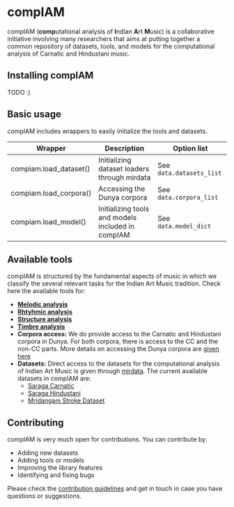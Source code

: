 # compIAM
compIAM (**comp**utational analysis of **I**ndian **A**rt **M**usic) is a collaborative initiative involving many researchers that aims at putting together a common repository of datasets, tools, and models for the computational analysis of Carnatic and Hindustani music. 

## Installing compIAM
TODO :)

## Basic usage
compIAM includes wrappers to easily initialize the tools and datasets. 

| **Wrapper**               | **Description**                                    | **Option list**              |
|---------------------------|----------------------------------------------------|------------------------------|
| compiam.load_dataset()    | Initializing dataset loaders through mirdata       | See ``data.datasets_list``   |
| compiam.load_corpora()    | Accessing the Dunya corpora                        | See ``data.corpora_list``    |
| compiam.load_model()      | Initializing tools and models included in compIAM  | See ``data.model_dict``      |

## Available tools
compIAM is structured by the fundamental aspects of music in which we classify the several relevant tasks for the Indian Art Music tradition. Check here the available tools for:
- **[Melodic analysis](./compiam/melody/README.md)**
- **[Rhtyhmic analysis](./compiam/rhythm/README.md)**
- **[Structure analysis](./compiam/structure/README.md)**
- **[Timbre analysis](./compiam/timbre/README.md)**
- **Corpora access:** We do provide access to the Carnatic and Hindustani corpora in Dunya. For both corpora, there is access to the CC and the non-CC parts. More details on accessing the Dunya corpora are [given here](./compiam/dunya/README.md)
- **Datasets:** Direct access to the datasets for the computational analysis of Indian Art Music is given through [mirdata](https://github.com/mir-dataset-loaders/mirdata). The current available datasets in compIAM are:
    - [Saraga Carnatic](https://mtg.github.io/saraga/)
    - [Saraga Hindustani](https://mtg.github.io/saraga/)
    - [Mridangam Stroke Dataset](https://compmusic.upf.edu/mridangam-stroke-dataset)

## Contributing
compIAM is very much open for contributions. You can contribute by:
* Adding new datasets
* Adding tools or models
* Improving the library features
* Identifying and fixing bugs

Please check the [contribution guidelines](TODO) and get in touch in case you have questions or suggestions. 
